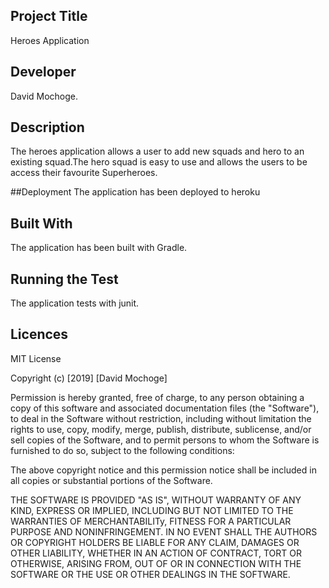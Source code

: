 ## Project Title
 Heroes Application

 ## Developer
 David Mochoge.

## Description
The heroes application allows a user to add new squads and hero to an existing squad.The hero squad is easy to use and allows the users to be access their favourite Superheroes.

##Deployment
The application has been deployed to heroku

## Built With
The application has been built with Gradle.

## Running the Test
The application tests with junit.

## Licences
MIT License

Copyright (c) [2019] [David Mochoge]

Permission is hereby granted, free of charge, to any person obtaining a copy
of this software and associated documentation files (the "Software"), to deal
in the Software without restriction, including without limitation the rights
to use, copy, modify, merge, publish, distribute, sublicense, and/or sell
copies of the Software, and to permit persons to whom the Software is
furnished to do so, subject to the following conditions:

The above copyright notice and this permission notice shall be included in all
copies or substantial portions of the Software.

THE SOFTWARE IS PROVIDED "AS IS", WITHOUT WARRANTY OF ANY KIND, EXPRESS OR
IMPLIED, INCLUDING BUT NOT LIMITED TO THE WARRANTIES OF MERCHANTABILITy,
FITNESS FOR A PARTICULAR PURPOSE AND NONINFRINGEMENT. IN NO EVENT SHALL THE
AUTHORS OR COPYRIGHT HOLDERS BE LIABLE FOR ANY CLAIM, DAMAGES OR OTHER
LIABILITY, WHETHER IN AN ACTION OF CONTRACT, TORT OR OTHERWISE, ARISING FROM,
OUT OF OR IN CONNECTION WITH THE SOFTWARE OR THE USE OR OTHER DEALINGS IN THE
SOFTWARE.


